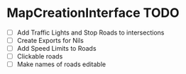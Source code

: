 # MapCreationInterface TODO

- [ ] Add Traffic Lights and Stop Roads to intersections
- [ ] Create Exports for Nils
- [ ] Add Speed Limits to Roads
- [ ] Clickable roads
- [ ] Make names of roads editable